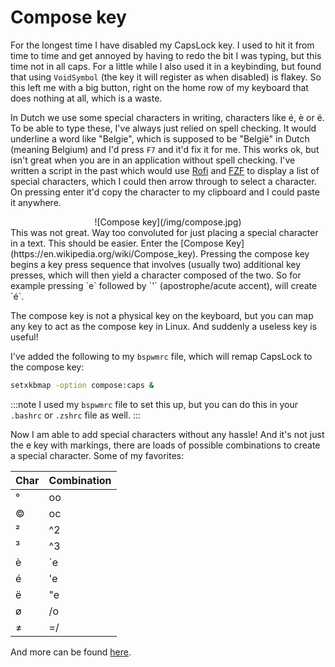 # Compose key
For the longest time I have disabled my CapsLock key. I used to hit it from time to time and get annoyed by having to redo the bit I was typing, but this time not in all caps. For a little while I also used it in a keybinding, but found that using `VoidSymbol` (the key it will register as when disabled) is flakey. So this left me with a big button, right on the home row of my keyboard that does nothing at all, which is a waste.

In Dutch we use some special characters in writing, characters like é, è or ë. To be able to type these, I've always just relied on spell checking. It would underline a word like "Belgie", which is supposed to be "België" in Dutch (meaning Belgium) and I'd press `F7` and it'd fix it for me. This works ok, but isn't great when you are in an application without spell checking. I've written a script in the past which would use [Rofi](https://github.com/davatorium/rofi) and [FZF](https://github.com/junegunn/fzf) to display a list of special characters, which I could then arrow through to select a character. On pressing enter it'd copy the character to my clipboard and I could paste it anywhere.

<center>
![Compose key](/img/compose.jpg)
</center>
This was not great. Way too convoluted for just placing a special character in a text. This should be easier. Enter the [Compose Key](https://en.wikipedia.org/wiki/Compose_key). Pressing the compose key begins a key press sequence that involves (usually two) additional key presses, which will then yield a character composed of the two. So for example pressing `e` followed by `'` (apostrophe/acute accent), will create `é`.

The compose key is not a physical key on the keyboard, but you can map any key to act as the compose key in Linux. And suddenly a useless key is useful!

I've added the following to my `bspwmrc` file, which will remap CapsLock to the compose key:
```bash
setxkbmap -option compose:caps &
```
:::note
I used my `bspwmrc` file to set this up, but you can do this in your `.bashrc` or `.zshrc` file as well.
:::

Now I am able to add special characters without any hassle! And it's not just the e key with markings, there are loads of possible combinations to create a special character. Some of my favorites:

| Char | Combination |
| ---- | ----------- |
| °    | oo          |
| ©    | oc          |
| ²    | ^2          |
| ³    | ^3          |
| è    | `e          |
| é    | 'e          |
| ë    | "e          |
| ø    | /o          |
| ≠    | =/          |

And more can be found [here](https://math.dartmouth.edu/~sarunas/Linux_Compose_Key_Sequences.html).
